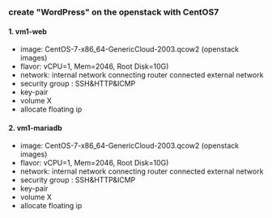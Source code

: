 ### create "WordPress" on the openstack with CentOS7

#### 1. vm1-web 
- image: CentOS-7-x86_64-GenericCloud-2003.qcow2  (openstack images)
- flavor: vCPU=1, Mem=2046, Root Disk=10G)
- network: internal network connecting router connected external network
- security group : SSH&HTTP&ICMP
- key-pair
- volume X
- allocate floating ip 


#### 2. vm1-mariadb 
- image: CentOS-7-x86_64-GenericCloud-2003.qcow2  (openstack images)
- flavor: vCPU=1, Mem=2046, Root Disk=10G)
- network: internal network connecting router connected external network
- security group : SSH&HTTP&ICMP
- key-pair
- volume X
- allocate floating ip 
